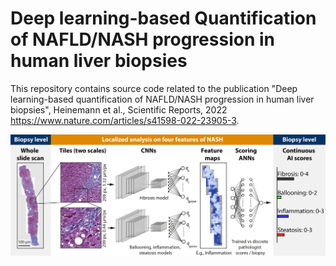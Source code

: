 # Deep learning-based Quantification of NAFLD/NASH progression in human liver biopsies

This repository contains source code related to the publication "Deep learning-based quantification of NAFLD/NASH progression in human liver biopsies", Heinemann et al., Scientific Reports, 2022 https://www.nature.com/articles/s41598-022-23905-3.

![image](fig/Fig1.png)
